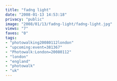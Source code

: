 ```yaml
---
title: "fadng light"
date: "2008-01-13 14:53:18"
privacy: "public"
image: "2008/01/13/fadng-light/fadng-light.jpg"
views: "7"
faves: "0"
tags:
- "photowalking20080112london"
- "upcoming:event=381367"
- "Photowalk:London=20080112"
- "london"
- "england"
- "photowalk"
- "uk"
---
```


